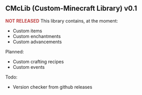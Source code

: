 ## CMcLib (**C**ustom-**M**ine**c**raft **Lib**rary) v0.1
<span style="color: hsl(0, 50%, 50%); font-weight: bold">NOT RELEASED</span>
This library contains, at the moment:
- Custom items
- Custom enchantments
- Custom advancements

Planned:
- Custom crafting recipes
- Custom events

Todo:
- Version checker from github releases
